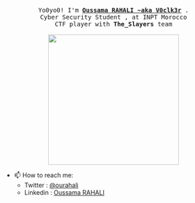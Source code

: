 <p align="center">
  <br>
  <samp>
    Yo0yo0! I'm <b><a rel="nofollow noopener noreferrer" target="_blank" href="https://www.linkedin.com/in/oussama-rahali-7a4118193/">Oussama RAHALI ~aka V0clk3r</a></b> .    
    <br>Cyber Security Student , at INPT Morocco
    <br>CTF player with <b>The_Slayers</b> team</br><br>

</samp>

  <img src="https://i.imgur.com/xHYaH9o.gif" width="300"/>

</p>


- 📫 How to reach me: 
    - Twitter : [@ourahali](https://twitter.com/ourahali)
    - Linkedin : [Oussama RAHALI](https://www.linkedin.com/in/oussama-rahali-7a4118193/)
